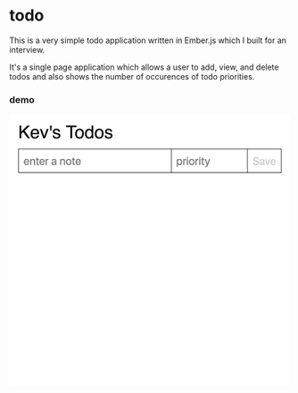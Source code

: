 # todo #

This is a very simple todo application written in Ember.js which I built for an interview.

It's a single page application which allows a user to add, view, and delete todos and also shows the number of occurences of todo priorities.

### demo ###

![todos](todos.gif)